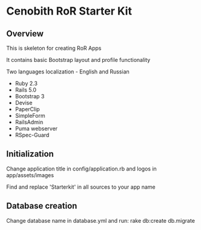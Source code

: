 Cenobith RoR Starter Kit
========================

## Overview

This is skeleton for creating RoR Apps

It contains basic Bootstrap layout and profile functionality

Two languages localization - English and Russian

* Ruby 2.3
* Rails 5.0
* Bootstrap 3
* Devise
* PaperClip
* SimpleForm
* RailsAdmin
* Puma webserver
* RSpec-Guard

## Initialization

Change application title in config/application.rb and logos in app/assets/images

Find and replace 'Starterkit' in all sources to your app name

## Database creation

Change database name in database.yml and run: rake db:create db.migrate




